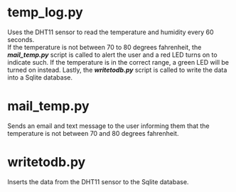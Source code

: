 # temp_log.py  
Uses the DHT11 sensor to read the temperature and humidity every 60 seconds.  
If the temperature is not between 70 to 80 degrees fahrenheit, the _**mail_temp.py**_ script is called to alert the user and a red LED turns on to indicate such. If the temperature is in the correct range, a green LED will be turned on instead. 
Lastly, the _**writetodb.py**_ script is called to write the data into a Sqlite database.  

# mail_temp.py 
Sends an email and text message to the user informing them that the temperature is not between 70 and 80 degrees fahrenheit.  

# writetodb.py 
Inserts the data from the DHT11 sensor to the Sqlite database.
